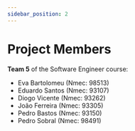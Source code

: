 ```yaml
---
sidebar_position: 2
---
```


# Project Members

**Team 5** of the Software Engineer course:

* Eva Bartolomeu (Nmec: 98513)
* Eduardo Santos (Nmec: 93107)
* Diogo Vicente (Nmec: 93262)
* João Ferreira (Nmec: 93305)
* Pedro Bastos (Nmec: 93150)
* Pedro Sobral (Nmec: 98491)